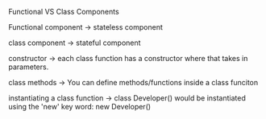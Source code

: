Functional VS Class Components

Functional component -> stateless component

class component -> stateful component

constructor -> each class function has a constructor where that takes in parameters.

class methods -> You can define methods/functions inside a class funciton

instantiating a class function -> class Developer() would be instantiated using the 'new' key word: new Developer()
